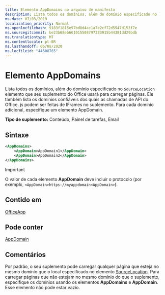 ```yaml
---
title: Elemento AppDomains no arquivo de manifesto
description: Lista todos os domínios, além do domínio especificado no `SourceLocation` elemento que seu suplemento do Office usará para carregar páginas.
ms.date: 07/03/2019
localization_priority: Normal
ms.openlocfilehash: 9183f1815e97bd8d4ac1a7e2cf72d5547d153f7e
ms.sourcegitcommit: be23b68eb661015508797333915b44381dd29bdb
ms.translationtype: MT
ms.contentlocale: pt-BR
ms.lasthandoff: 06/08/2020
ms.locfileid: "44608765"
---
```

# <a name="appdomains-element"></a>Elemento AppDomains

Lista todos os domínios, além do domínio especificado no `SourceLocation` elemento que seu suplemento do Office usará para carregar páginas. Ele também lista os domínios confiáveis dos quais as chamadas de API do Office. js podem ser feitas de IFrames no suplemento. Para cada domínio adicional, especifique um elemento AppDomain.

 **Tipo de suplemento:** Conteúdo, Painel de tarefas, Email

## <a name="syntax"></a>Sintaxe

```XML
<AppDomains>
    <AppDomain>AppDomain1</AppDomain>
    <AppDomain>AppDomain2</AppDomain>
</AppDomains>
```

> [!IMPORTANT]
> O valor de cada elemento **AppDomain** deve incluir o protocolo (por exemplo, `<AppDomain>https://myappdomain<AppDomain>`).

## <a name="contained-in"></a>Contido em

[OfficeApp](officeapp.md)

## <a name="can-contain"></a>Pode conter

[AppDomain](appdomain.md)

## <a name="remarks"></a>Comentários

Por padrão, o seu suplemento pode carregar qualquer página que esteja no mesmo domínio que o local especificado no elemento [SourceLocation](sourcelocation.md). Para carregar páginas que não estejam no mesmo domínio do que o suplemento, especifique os domínios usando os elementos **AppDomains** e **AppDomain**. Esse elemento não pode estar vazio.
